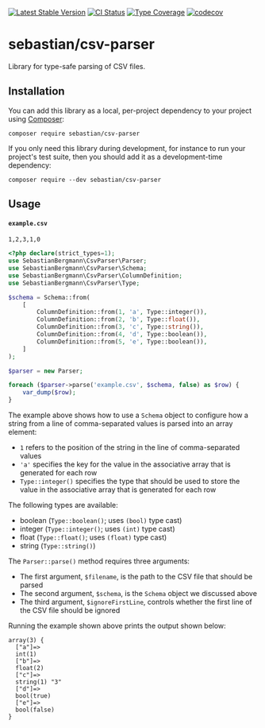 [![Latest Stable Version](https://poser.pugx.org/sebastian/csv-parser/v/stable.png)](https://packagist.org/packages/sebastian/csv-parser)
[![CI Status](https://github.com/sebastianbergmann/csv-parser/workflows/CI/badge.svg)](https://github.com/sebastianbergmann/csv-parser/actions)
[![Type Coverage](https://shepherd.dev/github/sebastianbergmann/csv-parser/coverage.svg)](https://shepherd.dev/github/sebastianbergmann/csv-parser)
[![codecov](https://codecov.io/gh/sebastianbergmann/csv-parser/branch/main/graph/badge.svg)](https://codecov.io/gh/sebastianbergmann/csv-parser)

# sebastian/csv-parser

Library for type-safe parsing of CSV files.

## Installation

You can add this library as a local, per-project dependency to your project using [Composer](https://getcomposer.org/):

```
composer require sebastian/csv-parser
```

If you only need this library during development, for instance to run your project's test suite, then you should add it as a development-time dependency:

```
composer require --dev sebastian/csv-parser
```

## Usage

#### `example.csv`

```csv
1,2,3,1,0
```

```php
<?php declare(strict_types=1);
use SebastianBergmann\CsvParser\Parser;
use SebastianBergmann\CsvParser\Schema;
use SebastianBergmann\CsvParser\ColumnDefinition;
use SebastianBergmann\CsvParser\Type;

$schema = Schema::from(
    [
        ColumnDefinition::from(1, 'a', Type::integer()),
        ColumnDefinition::from(2, 'b', Type::float()),
        ColumnDefinition::from(3, 'c', Type::string()),
        ColumnDefinition::from(4, 'd', Type::boolean()),
        ColumnDefinition::from(5, 'e', Type::boolean()),
    ]
);

$parser = new Parser;

foreach ($parser->parse('example.csv', $schema, false) as $row) {
    var_dump($row);
}
```

The example above shows how to use a `Schema` object to configure how a string from a line of comma-separated values is parsed into an array element:

* `1` refers to the position of the string in the line of comma-separated values
* `'a'` specifies the key for the value in the associative array that is generated for each row
* `Type::integer()` specifies the type that should be used to store the value in the associative array that is generated for each row

The following types are available:

* boolean (`Type::boolean()`; uses `(bool)` type cast)
* integer (`Type::integer()`; uses `(int)` type cast)
* float (`Type::float()`; uses `(float)` type cast)
* string (`Type::string()`)

The `Parser::parse()` method requires three arguments:

* The first argument, `$filename`, is the path to the CSV file that should be parsed
* The second argument, `$schema`, is the `Schema` object we discussed above
* The third argument, `$ignoreFirstLine`, controls whether the first line of the CSV file should be ignored

Running the example shown above prints the output shown below:

```
array(3) {
  ["a"]=>
  int(1)
  ["b"]=>
  float(2)
  ["c"]=>
  string(1) "3"
  ["d"]=>
  bool(true)
  ["e"]=>
  bool(false)
}
```
